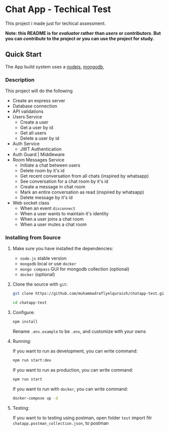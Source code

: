 # Chat App - Techical Test

This project i made just for techical assessment.

**Note: this README is for _evaluator_ rather than _users_ or _contributors_.
But you can _contribute_ to the project or you can use the project for study.**

## Quick Start

The App build system uses a [nodejs], [mongodb],

[nodejs]: https://nodejs.org/en/
[mongodb]: https://www.mongodb.com/

### Description

This project will do the following

-   Create an express server
-   Database connection
-   API validations
-   Users Service
    -   Create a user
    -   Get a user by id
    -   Get all users
    -   Delete a user by id
-   Auth Service
    -   JWT Authentication
-   Auth Guard | Middleware
-   Room Messages Service
    -   Initiate a chat between users
    -   Delete room by it's id
    -   Get recent conversation from all chats (inspired by whatsapp)
    -   See conversation for a chat room by it's id
    -   Create a message in chat room
    -   Mark an entire conversation as read (inspired by whatsapp)
    -   Delete message by it's id
-   Web socket class
    -   When an event `disconnect`
    -   When a user wants to maintain it's identity
    -   When a user joins a chat room
    -   When a user mutes a chat room

### Installing from Source

1. Make sure you have installed the dependencies:

    - `node.js` stable version
    - `mongodb` local or use `docker`
    - `mongo compass` GUI for mongodb collection (optional)
    - `docker` (optional)

2. Clone the source with `git`:

    ```sh
    git clone https://github.com/muhammadraflyelquraish/chatapp-test.git
    ```

    ```sh
    cd chatapp-test
    ```

3. Configure:

    ```sh
    npm install
    ```

    Rename `.env.example` to be `.env`, and customize with your owns

4. Running:

    If you want to run as development, you can write command:

    ```sh
    npm run start:dev
    ```

    If you want to run as production, you can write command:

    ```sh
    npm run start
    ```

    If you want to run with `docker`, you can write command:

    ```sh
    docker-compose up -d
    ```

5. Testing:

    If you want to to testing using postman,
    open folder `test` import filr `chatapp.postman_collection.json`, to postman
